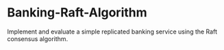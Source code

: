 # Banking-Raft-Algorithm
Implement and evaluate a simple replicated banking service using the Raft consensus algorithm.
